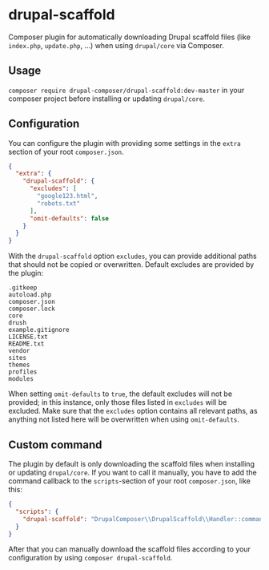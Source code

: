 # drupal-scaffold

Composer plugin for automatically downloading Drupal scaffold files (like
`index.php`, `update.php`, …) when using `drupal/core` via Composer.

## Usage

`composer require drupal-composer/drupal-scaffold:dev-master` in your composer
project before installing or updating `drupal/core`.

## Configuration

You can configure the plugin with providing some settings in the `extra` section
of your root `composer.json`.

```json
{
  "extra": {
    "drupal-scaffold": {
      "excludes": [
        "google123.html",
        "robots.txt"
      ],
      "omit-defaults": false
    }
  }
}
```

With the `drupal-scaffold` option `excludes`, you can provide additional paths 
that should not be copied or overwritten. Default excludes are provided by the 
plugin:
```
.gitkeep
autoload.php
composer.json
composer.lock
core
drush
example.gitignore
LICENSE.txt
README.txt
vendor
sites
themes
profiles
modules
```

When setting `omit-defaults` to `true`, the default excludes will not be
provided; in this instance, only those files listed in `excludes` will be
excluded. Make sure that the `excludes` option contains all relevant paths,
as anything not listed here will be overwritten when using `omit-defaults`.

## Custom command

The plugin by default is only downloading the scaffold files when installing or
updating `drupal/core`. If you want to call it manually, you have to add the 
command callback to the `scripts`-section of your root `composer.json`, like this:

```json
{
  "scripts": {
    "drupal-scaffold": "DrupalComposer\\DrupalScaffold\\Handler::command"
  }
}
```

After that you can manually download the scaffold files according to your
configuration by using `composer drupal-scaffold`.
